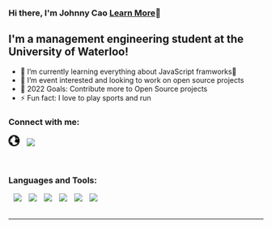 ### Hi there, I'm Johnny Cao [Learn More](https://j253cao.github.io./)👋 



## I'm a management engineering student at the University of Waterloo!

- 🌱 I’m currently learning everything about JavaScript framworks🤣
- 👯 I’m event interested and looking to work on open source projects
- 🥅 2022 Goals: Contribute more to Open Source projects
- ⚡ Fun fact: I love to play sports and run

### Connect with me:

[<img width="22px" src="https://raw.githubusercontent.com/iconic/open-iconic/master/svg/globe.svg" />][website]
<span style="margin-left:10px;">
[<img width="22px" src="https://cdn.jsdelivr.net/npm/simple-icons@v3/icons/linkedin.svg" />][linkedin]


<br />

### Languages and Tools:
<span style="margin-left:10px;">
<img src="https://i0.wp.com/powerforallats.com/wp-content/uploads/2016/03/js-logo.png?fit=500%2C500" style="width:22px;">
 <span style="margin-left:10px;">
<img src="https://i.stack.imgur.com/PgcSR.png" style="width:22px;">
<span style="margin-left:10px;">
<img src="https://upload.wikimedia.org/wikipedia/commons/thumb/d/d5/CSS3_logo_and_wordmark.svg/1200px-CSS3_logo_and_wordmark.svg.png" style="width:22px;">
<span style="margin-left:10px;">
<img src="https://upload.wikimedia.org/wikipedia/commons/thumb/c/c3/Python-logo-notext.svg/1200px-Python-logo-notext.svg.png" style="width:22px;">
<span style="margin-left:10px;">
<img src="https://upload.wikimedia.org/wikipedia/en/thumb/3/30/Java_programming_language_logo.svg/1200px-Java_programming_language_logo.svg.png" style="width:22px;">
<span style="margin-left:10px;">
<img src="https://i2.wp.com/beatexcel.com/wp-content/uploads/2013/07/vba-logo.png?resize=572%2C217" style="width:22px;">

<br />
<br />


---


[website]: https://j253cao.github.io./
[linkedin]: https://linkedin.com/in/codeSTACKr
